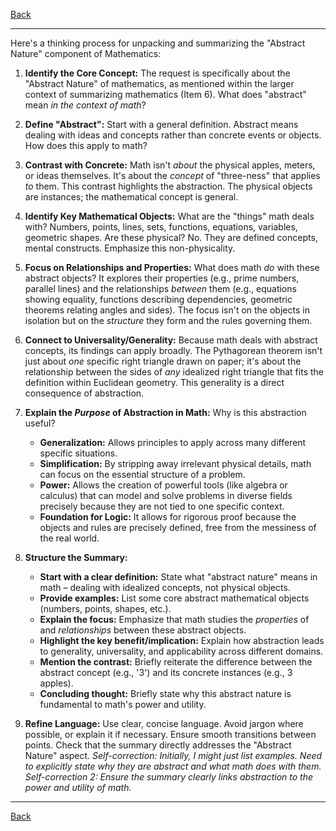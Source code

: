 [Back](README.md)

---

Here's a thinking process for unpacking and summarizing the "Abstract Nature" component of Mathematics:

1.  **Identify the Core Concept:** The request is specifically about the "Abstract Nature" of mathematics, as mentioned within the larger context of summarizing mathematics (Item 6). What does "abstract" mean *in the context of math*?

2.  **Define "Abstract":** Start with a general definition. Abstract means dealing with ideas and concepts rather than concrete events or objects. How does this apply to math?

3.  **Contrast with Concrete:** Math isn't *about* the physical apples, meters, or ideas themselves. It's about the *concept* of "three-ness" that applies *to* them. This contrast highlights the abstraction. The physical objects are instances; the mathematical concept is general.

4.  **Identify Key Mathematical Objects:** What are the "things" math deals with? Numbers, points, lines, sets, functions, equations, variables, geometric shapes. Are these physical? No. They are defined concepts, mental constructs. Emphasize this non-physicality.

5.  **Focus on Relationships and Properties:** What does math *do* with these abstract objects? It explores their properties (e.g., prime numbers, parallel lines) and the relationships *between* them (e.g., equations showing equality, functions describing dependencies, geometric theorems relating angles and sides). The focus isn't on the objects in isolation but on the *structure* they form and the rules governing them.

6.  **Connect to Universality/Generality:** Because math deals with abstract concepts, its findings can apply broadly. The Pythagorean theorem isn't just about *one* specific right triangle drawn on paper; it's about the relationship between the sides of *any* idealized right triangle that fits the definition within Euclidean geometry. This generality is a direct consequence of abstraction.

7.  **Explain the *Purpose* of Abstraction in Math:** Why is this abstraction useful?
    *   **Generalization:** Allows principles to apply across many different specific situations.
    *   **Simplification:** By stripping away irrelevant physical details, math can focus on the essential structure of a problem.
    *   **Power:** Allows the creation of powerful tools (like algebra or calculus) that can model and solve problems in diverse fields precisely because they are not tied to one specific context.
    *   **Foundation for Logic:** It allows for rigorous proof because the objects and rules are precisely defined, free from the messiness of the real world.

8.  **Structure the Summary:**
    *   **Start with a clear definition:** State what "abstract nature" means in math – dealing with idealized concepts, not physical objects.
    *   **Provide examples:** List some core abstract mathematical objects (numbers, points, shapes, etc.).
    *   **Explain the focus:** Emphasize that math studies the *properties* of and *relationships* between these abstract objects.
    *   **Highlight the key benefit/implication:** Explain how abstraction leads to generality, universality, and applicability across different domains.
    *   **Mention the contrast:** Briefly reiterate the difference between the abstract concept (e.g., '3') and its concrete instances (e.g., 3 apples).
    *   **Concluding thought:** Briefly state why this abstract nature is fundamental to math's power and utility.

9.  **Refine Language:** Use clear, concise language. Avoid jargon where possible, or explain it if necessary. Ensure smooth transitions between points. Check that the summary directly addresses the "Abstract Nature" aspect. *Self-correction: Initially, I might just list examples. Need to explicitly state *why* they are abstract and what math *does* with them.* *Self-correction 2: Ensure the summary clearly links abstraction to the power and utility of math.*

---

[Back](README.md)
